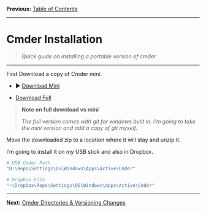 **Previous:** [Table of Contents](README.md)

---

# Cmder Installation

> *Quick guide on installing a portable version of cmder*

---

First Download a copy of Cmder mini.

- ▶ [Download Mini](https://github.com/cmderdev/cmder/releases/download/v1.3.24/cmder_mini.zip)

- [Download Full](https://github.com/cmderdev/cmder/releases/download/v1.3.24/cmder.zip)

> **Note on full download vs mini** 
>
> *The full version comes with git for windows built in. I’m going to take the mini version and add a copy of git myself.*

Move the downloaded zip to a location where it will stay and unzip it. 

I’m going to install it on my USB stick and also in Dropbox.

```bash
# USB Cmder Path
"D:\Repo\Settings\OS\Windows\Apps\Active\Cmder"

# Dropbox File
"~\Dropbox\Repo\Settings\OS\Windows\Apps\Active\Cmder"
```

---

**Next:** [Cmder Directories & Versioning Changes](02-directories-versioning.md)

